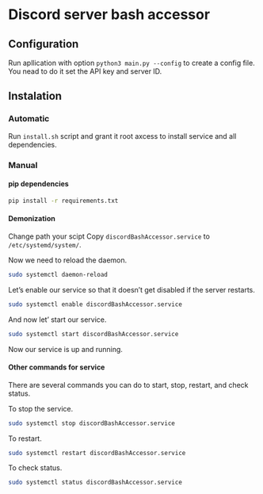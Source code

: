 # Discord server bash accessor

## Configuration
Run apllication with option `python3 main.py --config` to create a config file. You nead to do it set the API key and server ID.


## Instalation 
### Automatic
Run `install.sh` script and grant it root axcess to install service and all dependencies.

### Manual
#### pip dependencies
``` bash
pip install -r requirements.txt
``` 

#### Demonization
Change path your scipt
Copy `discordBashAccessor.service` to `/etc/systemd/system/`.

Now we need to reload the daemon.
``` bash
sudo systemctl daemon-reload
```

Let’s enable our service so that it doesn’t get disabled if the server restarts.
``` bash
sudo systemctl enable discordBashAccessor.service
```

And now let’ start our service.
``` bash
sudo systemctl start discordBashAccessor.service
```

Now our service is up and running.

#### Other commands for service
There are several commands you can do to start, stop, restart, and check status.

To stop the service.
``` bash
sudo systemctl stop discordBashAccessor.service
```

To restart.
``` bash
sudo systemctl restart discordBashAccessor.service
```

To check status.
``` bash
sudo systemctl status discordBashAccessor.service
```